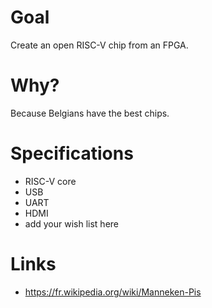 Goal
====

Create an open RISC-V chip from an FPGA.

Why?
====

Because Belgians have the best chips.

Specifications
==============

* RISC-V core
* USB
* UART
* HDMI
* add your wish list here

Links
=====

* https://fr.wikipedia.org/wiki/Manneken-Pis
